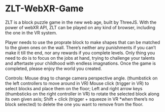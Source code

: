 # ZLT-WebXR-Game
ZLT is a block puzzle game in the new web age, built by ThreeJS. 
With the power of webXR API, ZLT can be played on any kind of browser, including the one in the VR system.  

Player needs to use the proprate block to make shapes that can be matched to the given ones on the wall. 
There’s neither any punishments if you can’t make it till the end, nor any rewards if you complete levels.
Only thing you need to do is to focus on the jobs at hand, trying to challenge your talents and aftertaste your childhood with endless imagnations. 
Once the game is completed, please enjoy the world you created.


Controls:
Mouse drag to change camera perspective angle. (thumbstick on the left controllers to move around in VR)
Mouse click (trigger in VR) to select blocks and place them on the floor; 
Left and right arrow keys (thumbsticks on the right controller in VR) to rotate the selected block along its own given axis;
Shift + click (trigger + squeeze in VR *when there’s no block selected) to delete the one you want to remove from the floor.

